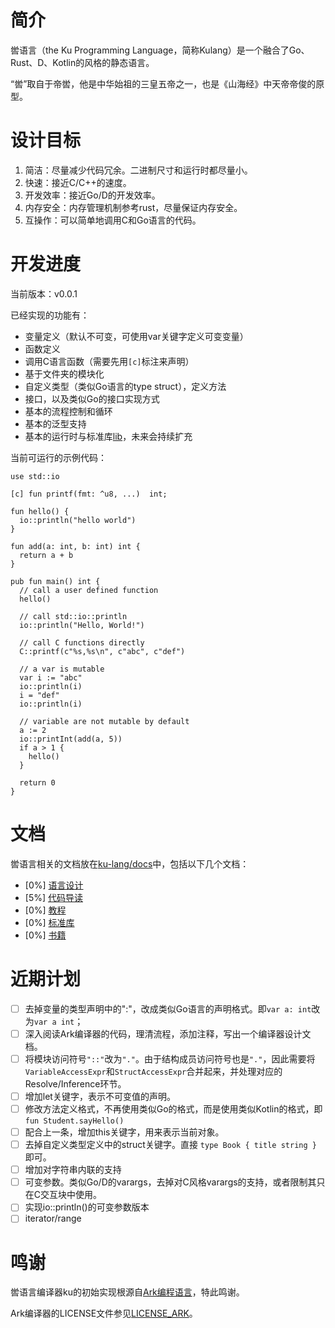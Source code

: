 # 简介

喾语言（the Ku Programming Language，简称Kulang）是一个融合了Go、Rust、D、Kotlin的风格的静态语言。

“喾”取自于帝喾，他是中华始祖的三皇五帝之一，也是《山海经》中天帝帝俊的原型。

# 设计目标

1. 简洁：尽量减少代码冗余。二进制尺寸和运行时都尽量小。
2. 快速：接近C/C++的速度。
3. 开发效率：接近Go/D的开发效率。
3. 内存安全：内存管理机制参考rust，尽量保证内存安全。
4. 互操作：可以简单地调用C和Go语言的代码。

# 开发进度

当前版本：v0.0.1

已经实现的功能有：

- 变量定义（默认不可变，可使用var关键字定义可变变量）
- 函数定义
- 调用C语言函数（需要先用`[c]`标注来声明）
- 基于文件夹的模块化
- 自定义类型（类似Go语言的type struct），定义方法
- 接口，以及类似Go的接口实现方式
- 基本的流程控制和循环
- 基本的泛型支持
- 基本的运行时与标准库[lib](://github.com/ku-lang/lib)，未来会持续扩充

当前可运行的示例代码：

```ku
use std::io

[c] fun printf(fmt: ^u8, ...)  int;

fun hello() {
  io::println("hello world")
}

fun add(a: int, b: int) int {
  return a + b
}

pub fun main() int {
  // call a user defined function
  hello()

  // call std::io::println
  io::println("Hello, World!")

  // call C functions directly
  C::printf(c"%s,%s\n", c"abc", c"def")

  // a var is mutable
  var i := "abc"
  io::println(i)
  i = "def"
  io::println(i)

  // variable are not mutable by default
  a := 2
  io::printInt(add(a, 5))
  if a > 1 {
    hello()
  }

  return 0
}
```

# 文档

喾语言相关的文档放在[ku-lang/docs](https://github.com/ku-lang/docs)中，包括以下几个文档：

- [0%] [语言设计](https://github.com/ku-lang/docs/blob/master/design/intro.md)
- [5%] [代码导读](https://github.com/ku-lang/docs/blob/master/coding/intro.md)
- [0%] [教程](https://github.com/ku-lang/docs/blob/master/tutorial/intro.md)
- [0%] [标准库](https://github.com/ku-lang/docs/blob/master/lib/std/intro.md)
- [0%] [书籍](https://github.com/ku-lang/docs/blob/master/book/intro.md)

# 近期计划

- [ ] 去掉变量的类型声明中的":"，改成类似Go语言的声明格式。即`var a: int`改为`var a int`；
- [ ] 深入阅读Ark编译器的代码，理清流程，添加注释，写出一个编译器设计文档。
- [ ] 将模块访问符号`"::"`改为`"."`。由于结构成员访问符号也是`"."`，因此需要将`VariableAccessExpr`和`StructAccessExpr`合并起来，并处理对应的Resolve/Inference环节。
- [ ] 增加let关键字，表示不可变值的声明。
- [ ] 修改方法定义格式，不再使用类似Go的格式，而是使用类似Kotlin的格式，即`fun Student.sayHello()`
- [ ] 配合上一条，增加this关键字，用来表示当前对象。
- [ ] 去掉自定义类型定义中的struct关键字。直接 `type Book { title string }` 即可。
- [ ] 增加对字符串内联的支持
- [ ] 可变参数。类似Go/D的varargs，去掉对C风格varargs的支持，或者限制其只在C交互块中使用。
- [ ] 实现io::println()的可变参数版本
- [ ] iterator/range

# 鸣谢

喾语言编译器ku的初始实现根源自[Ark编程语言](https://github.com/ark-lang/ark)，特此鸣谢。

Ark编译器的LICENSE文件参见[LICENSE_ARK](LICENSE_ARK)。
